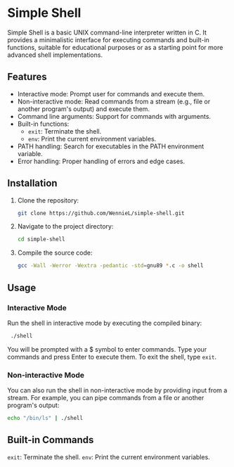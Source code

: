# Simple Shell

Simple Shell is a basic UNIX command-line interpreter written in C. It provides a minimalistic interface for executing commands and built-in functions, suitable for educational purposes or as a starting point for more advanced shell implementations.

## Features

- Interactive mode: Prompt user for commands and execute them.
- Non-interactive mode: Read commands from a stream (e.g., file or another program's output) and execute them.
- Command line arguments: Support for commands with arguments.
- Built-in functions:
  - `exit`: Terminate the shell.
  - `env`: Print the current environment variables.
- PATH handling: Search for executables in the PATH environment variable.
- Error handling: Proper handling of errors and edge cases.

## Installation

1. Clone the repository:

   ```bash
   git clone https://github.com/WennieL/simple-shell.git
   ```

2. Navigate to the project directory:
   ```bash
   cd simple-shell
   ```

3. Compile the source code:
   ```bash
   gcc -Wall -Werror -Wextra -pedantic -std=gnu89 *.c -o shell
   ```

## Usage

### Interactive Mode
Run the shell in interactive mode by executing the compiled binary:

   ```bash
    ./shell
   ```
You will be prompted with a $ symbol to enter commands. Type your commands and press Enter to execute them. 
To exit the shell, type `exit`.


### Non-interactive Mode
You can also run the shell in non-interactive mode by providing input from a stream. 
For example, you can pipe commands from a file or another program's output:

  ```bash
  echo "/bin/ls" | ./shell
  ```

## Built-in Commands
`exit`: Terminate the shell.
`env`: Print the current environment variables.


